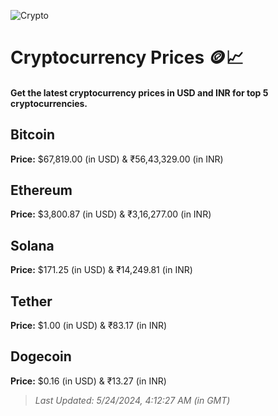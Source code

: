 
![Crypto](https://www.techguide.com.au/wp-content/uploads/2020/11/crypto3.jpeg)

# Cryptocurrency Prices 🪙📈

#### Get the latest cryptocurrency prices in USD and INR for top 5 cryptocurrencies.

## Bitcoin

**Price:** $67,819.00 (in USD) & ₹56,43,329.00 (in INR)

## Ethereum

**Price:** $3,800.87 (in USD) & ₹3,16,277.00 (in INR)

## Solana

**Price:** $171.25 (in USD) & ₹14,249.81 (in INR)

## Tether

**Price:** $1.00 (in USD) & ₹83.17 (in INR)

## Dogecoin

**Price:** $0.16 (in USD) & ₹13.27 (in INR)

> _Last Updated: 5/24/2024, 4:12:27 AM (in GMT)_
